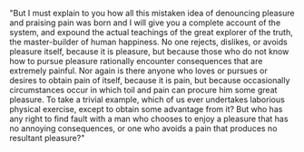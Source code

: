 "But I must explain to you how all this mistaken idea of denouncing pleasure and praising pain
 was born and I will give you a complete account of the system, and expound the actual teachings 
 of the great explorer of the truth, the master-builder of human happiness. No one rejects, dislikes, 
 or avoids pleasure itself, because it is pleasure, but because those who do not know how to pursue 
 pleasure rationally encounter consequences that are extremely painful. Nor again is there anyone who 
 loves or pursues or desires to obtain pain of itself, because it is pain, but because occasionally
 circumstances occur in which toil and pain can procure him some great pleasure. To take a trivial example, 
 which of us ever undertakes laborious physical exercise, except to obtain some advantage from it? 
 But who has any right to find fault with a man who chooses to enjoy a pleasure that has no annoying
 consequences, or one who avoids a pain that produces no resultant pleasure?"